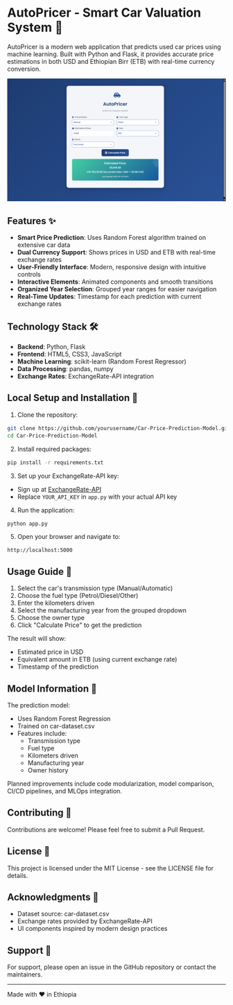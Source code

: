 # AutoPricer - Smart Car Valuation System 🚗

AutoPricer is a modern web application that predicts used car prices using machine learning. Built with Python and Flask, it provides accurate price estimations in both USD and Ethiopian Birr (ETB) with real-time currency conversion.

![AutoPricer Interface](static/autopricer-preview.png)

## Features ✨

- **Smart Price Prediction**: Uses Random Forest algorithm trained on extensive car data
- **Dual Currency Support**: Shows prices in USD and ETB with real-time exchange rates
- **User-Friendly Interface**: Modern, responsive design with intuitive controls
- **Interactive Elements**: Animated components and smooth transitions
- **Organized Year Selection**: Grouped year ranges for easier navigation
- **Real-Time Updates**: Timestamp for each prediction with current exchange rates

## Technology Stack 🛠️

- **Backend**: Python, Flask
- **Frontend**: HTML5, CSS3, JavaScript
- **Machine Learning**: scikit-learn (Random Forest Regressor)
- **Data Processing**: pandas, numpy
- **Exchange Rates**: ExchangeRate-API integration

## Local Setup and Installation 🚀

1. Clone the repository:
```bash
git clone https://github.com/yourusername/Car-Price-Prediction-Model.git
cd Car-Price-Prediction-Model
```

2. Install required packages:
```bash
pip install -r requirements.txt
```

3. Set up your ExchangeRate-API key:
- Sign up at [ExchangeRate-API](https://www.exchangerate-api.com/)
- Replace `YOUR_API_KEY` in `app.py` with your actual API key

4. Run the application:
```bash
python app.py
```

5. Open your browser and navigate to:
```
http://localhost:5000
```

## Usage Guide 📖

1. Select the car's transmission type (Manual/Automatic)
2. Choose the fuel type (Petrol/Diesel/Other)
3. Enter the kilometers driven
4. Select the manufacturing year from the grouped dropdown
5. Choose the owner type
6. Click "Calculate Price" to get the prediction

The result will show:
- Estimated price in USD
- Equivalent amount in ETB (using current exchange rate)
- Timestamp of the prediction

## Model Information 🤖

The prediction model:
- Uses Random Forest Regression
- Trained on car-dataset.csv
- Features include:
  - Transmission type
  - Fuel type
  - Kilometers driven
  - Manufacturing year
  - Owner history
 
Planned improvements include code modularization, model comparison, CI/CD pipelines, and MLOps integration.

## Contributing 🤝

Contributions are welcome! Please feel free to submit a Pull Request.

## License 📄

This project is licensed under the MIT License - see the LICENSE file for details.

## Acknowledgments 👏

- Dataset source: car-dataset.csv
- Exchange rates provided by ExchangeRate-API
- UI components inspired by modern design practices

## Support 💬

For support, please open an issue in the GitHub repository or contact the maintainers.

---
Made with ❤️ in Ethiopia
